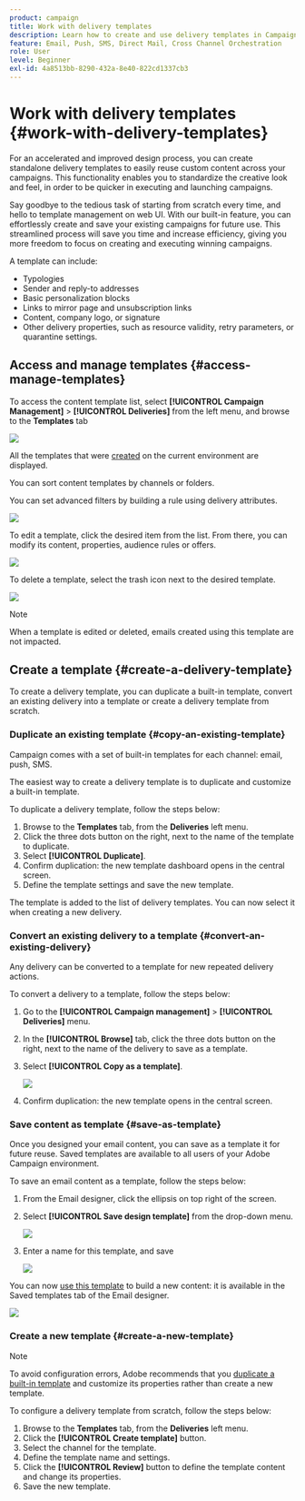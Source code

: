```yaml
---
product: campaign
title: Work with delivery templates
description: Learn how to create and use delivery templates in Campaign
feature: Email, Push, SMS, Direct Mail, Cross Channel Orchestration
role: User
level: Beginner
exl-id: 4a8513bb-8290-432a-8e40-822cd1337cb3
---
```

# Work with delivery templates {#work-with-delivery-templates}

For an accelerated and improved design process, you can create standalone delivery templates to easily reuse custom content across your campaigns. This functionality enables you to standardize the creative look and feel, in order to be quicker in executing and launching campaigns.

Say goodbye to the tedious task of starting from scratch every time, and hello to template management on web UI. With our built-in feature, you can effortlessly create and save your existing campaigns for future use. This streamlined process will save you time and increase efficiency, giving you more freedom to focus on creating and executing winning campaigns.

A template can include:

* Typologies
* Sender and reply-to addresses
* Basic personalization blocks
* Links to mirror page and unsubscription links
* Content, company logo, or signature
* Other delivery properties, such as resource validity, retry parameters, or quarantine settings.

## Access and manage templates {#access-manage-templates}

To access the content template list, select **[!UICONTROL Campaign Management]** > **[!UICONTROL Deliveries]** from the left menu, and browse to the **Templates** tab

![](assets/templates-tab.png)

All the templates that were [created](#create-a-delivery-template) on the current environment are displayed.

You can sort content templates by channels or folders.

You can set advanced filters by building a rule using delivery attributes.

![](assets/templates-filters.png)

To edit a template, click the desired item from the list. From there, you can modify its content, properties, audience rules or offers.

![](assets/templates-edition.png)

To delete a template, select the trash icon next to the desired template.

![](assets/templates-delete.png)

>[!NOTE]
>
>When a template is edited or deleted, emails created using this template are not impacted.

## Create a template {#create-a-delivery-template}

To create a delivery template, you can duplicate a built-in template, convert an existing delivery into a template or create a delivery template from scratch.

### Duplicate an existing template {#copy-an-existing-template}

Campaign comes with a set of built-in templates for each channel: email, push, SMS.

The easiest way to create a delivery template is to duplicate and customize a built-in template.

To duplicate a delivery template, follow the steps below:

1. Browse to the **Templates** tab, from the **Deliveries** left menu.
1. Click the three dots button on the right, next to the name of the template to duplicate.
1. Select  **[!UICONTROL Duplicate]**.
1. Confirm duplication: the new template dashboard opens in the central screen.
1. Define the template settings and save the new template.

The template is added to the list of delivery templates. You can now select it when creating a new delivery.

### Convert an existing delivery to a template {#convert-an-existing-delivery}

Any delivery can be converted to a template for new repeated delivery actions. 

To convert a delivery to a template, follow the steps below:

1. Go to the **[!UICONTROL Campaign management]** > **[!UICONTROL Deliveries]** menu.
1. In the **[!UICONTROL Browse]** tab, click the three dots button on the right, next to the name of the delivery to save as a template.
1. Select  **[!UICONTROL Copy as a template]**.

    ![](assets/templates-delivery-copy-as.png)
    
1. Confirm duplication: the new template opens in the central screen.

### Save content as template {#save-as-template}

Once you designed your email content, you can save as a template it for future reuse. Saved templates are available to all users of your Adobe Campaign environment.

To save an email content as a template, follow the steps below:

1. From the Email designer, click the ellipsis on top right of the screen.

1. Select **[!UICONTROL Save design template]** from the drop-down menu.

    ![](assets/email_designer-save-template.png)

1. Enter a name for this template, and save

    ![](assets/email_designer-template-name.png)

You can now [use this template](#use-saved-template) to build a new content: it is available in the Saved templates tab of the Email designer.

![](assets/email_designer-saved-template.png)

### Create a new template {#create-a-new-template}

>[!NOTE]
>
>To avoid configuration errors, Adobe recommends that you [duplicate a built-in template](#copy-an-existing-template) and customize its properties rather than create a new template.

To configure a delivery template from scratch, follow the steps below:

1. Browse to the **Templates** tab, from the **Deliveries** left menu.
1. Click the  **[!UICONTROL Create template]** button.
1. Select the channel for the template.
1. Define the template name and settings. 
1. Click the **[!UICONTROL Review]** button to define the template content and change its properties.
1. Save the new template.
